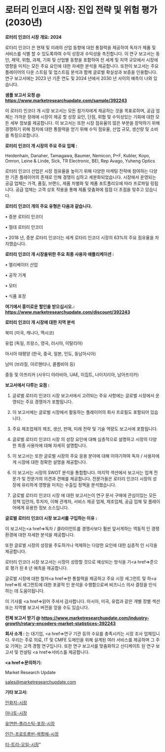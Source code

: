 # 로터리 인코더 시장: 진입 전략 및 위험 평가(2030년)

<strong>로터리 인코더 시장 개요: 2024</strong>

로터리 인코더 은 현재 및 미래의 산업 동향에 대한 통찰력을 제공하여 독자가 제품 및 서비스를 식별 할 수 있도록하여 수익 성장과 수익성을 촉진합니다. 이 연구 보고서는 동인, 제약, 위협, 과제, 기회 및 산업별 동향을 포함하여 전 세계 및 지역 규모에서 시장에 영향을 미치는 모든 주요 요인에 대한 자세한 분석을 제공합니다. 또한이 보고서는 주요 플레이어의 다운 스트림 및 업스트림 분석과 함께 글로벌 확실성과 보증을 인용합니다. 연구 보고서에는 2023 년 기준 연도 및 2024 년에서 2030 년 사이의 예측이 나와 있습니다.



<strong>샘플 보고서 요청 @ <a href=https://www.marketresearchupdate.com/sample/392243>https://www.marketresearchupdate.com/sample/392243</a></strong>

이 로터리 인코더 개 시장 보고서는 모든 참가자에게 제공하는 것을 목표로하며, 공급 업체는 가까운 장래에 시장이 제공 할 성장 요인, 단점, 위협 및 수익성있는 기회에 대한 모든 세부 정보를 제공합니다. 이 보고서는 또한 시장 점유율의 많은 부분을 장악하기 위해 경쟁하기 위해 정치에 대한 통찰력을 얻기 위해 수익 점유율, 산업 규모, 생산량 및 소비를 특징으로합니다.



<strong>로터리 인코더 개 시장의 주요 주요 업체 :</strong>

Heidenhain, Danaher, Tamagawa, Baumer, Nemicon, P+F, Kubler, Koyo, Omron, Leine & Linde, Sick, TR Electronic, BEI, Rep Avago, Yuheng Optics

로터리 인코더 산업은 시장 점유율을 높이기 위해 다양한 마케팅 전략에 참여하는 다양한 기존 플레이어의 존재로 인해 경쟁이 심하고 세분화되었습니다. 시장에서 운영되는 공급 업체는 가격, 품질, 브랜드, 제품 차별화 및 제품 포트폴리오에 따라 프로파일 링됩니다. 공급 업체는 고객 상호 작용을 통해 제품 맞춤화에 점점 더 초점을 맞추고 있습니다.



<strong>로터리 인코더 개의 주요 유형은 다음과 같습니다.</strong>

• 증분 로터리 인코더

• 절대 로터리 인코더

• 2018 년, 증분 로타리 인코더는 세계 로타리 인코더 시장의 63%의 주요 점유율을 차지했습니다.



<strong>로터리 인코더 개 시장을위한 주요 최종 사용자 애플리케이션 :</strong>

• 엘리베이터 산업

• 공작 기계

• 모터

• 식품 포장



<strong>여기에서 흥미로운 할인을 받으십시오.: <a href=https://www.marketresearchupdate.com/discount/392243>https://www.marketresearchupdate.com/discount/392243</a></strong>



<strong>로터리 인코더 개 시장에 대한 지역 분석</strong>

북미 (미국, 캐나다, 멕시코)

유럽 (독일, 프랑스, 영국, 러시아, 이탈리아)

아시아 태평양 (한국, 중국, 일본, 인도, 동남아시아)

남미 (브라질, 아르헨티나, 콜롬비아 등)

중동 및 아프리카 (사우디 아라비아, UAE, 이집트, 나이지리아, 남아프리카)



<strong>보고서에서 다루는 요점 :</strong>

1. 글로벌 로터리 인코더 시장 보고서에서 고려되는 주요 사항에는 글로벌 시장에서 운영되는 주요 경쟁자가 포함됩니다.

2. 이 보고서에는 글로벌 시장에서 활동하는 플레이어의 회사 프로필도 포함되어 있습니다.

3. 주요 제조업체의 제조, 생산, 판매, 미래 전략 및 기술 역량도 보고서에 포함됩니다.

4. 글로벌 로터리 인코더 시장 의 성장 요인에 대해 심층적으로 설명하고 시장의 다양한 최종 사용자에 대해 자세히 설명합니다.

5. 이 보고서는 또한 글로벌 시장의 주요 응용 분야에 대해 이야기하여 독자 / 사용자에게 시장에 대한 정확한 설명을 제공합니다.

6. 이 보고서는 시장의 SWOT 분석을 통합합니다. 마지막 섹션에서 보고서는 업계 전문가 및 전문가의 의견과 견해를 제공합니다. 전문가들은 로터리 인코더 시장의 성장에 유리하게 영향을 미치는 수출입 정책을 분석했습니다.

7. 글로벌 로터리 인코더 시장 에 대한 보고서는이 연구 문서 구매에 관심이있는 모든 정책 입안자, 투자자, 이해 관계자, 서비스 제공 업체, 제조업체, 공급 업체 및 플레이어에게 유용한 정보 소스입니다.



<strong>글로벌 로터리 인코더 시장 보고서를 구입하는 이유 :</strong>

이 보고서는<a href=>독자 / 클</a>라이언트를 경쟁사보다 훨씬 앞서게하는 역동적 인 경쟁 환경에 대한 자세한 분석을 제공합니다.

또한 글로벌 시장의 성장을 주도하거나 억제하는 다양한 요인에 대한 심층적 인 시각을 제공합니다.

로터리 인코더 시장 보고서는 시장이 성장할 것으로 예상되는 방식을 기<a href=>준으로</a> 평가 된 8 년 예측을 제공합니다.

글로벌 시장에 대한 철저<a href=>한 통찰력</a>을 제공하고 주요 시장 세그먼트 및 하<a href=>위 세그</a>먼트에 대한 포괄적 인 분석을 수행함으로써 비즈니스 의사 결정을 인식하는 데 도움이됩니다.

이 기사를 <a href=>읽어 주</a>셔서 감사합니다. 아시아, 미국, 유럽과 같은 개별 장별 섹션 또는 지역별 보고서 버전을 얻을 수도 있습니다.



<strong>전체 보고서 받기 @ <a href=https://www.marketresearchupdate.com/industry-growth/rotary-encoders-market-statistices-392243>https://www.marketresearchupdate.com/industry-growth/rotary-encoders-market-statistices-392243</a></strong>



<strong>회사 소개 :</strong>
는 대기업, <a href=>연구 기</a>관 등의 수요를 충족시키는 시장 조사 업체입니다. 우리는 주로 의료, IT 및 CMFE 도메인을 위해 설계된 여러 서비스를 제공하며 그 주요 기여는 고객 경험 연구입니다. 또한 연구 보고서를 맞춤화하고 신디케이트 된 연구 보고서 및 컨설팅 <a href=>서비</a>스를 제공합니다.



<strong><a href=>문의하기:</a></strong>

Market Research Update

sales@marketresearchupdate.com



<strong>기타 보고서:</strong>

<a href=https://www.linkedin.com/pulse/인화지-시장-세분화-연구-및-목표-고객2029년-survey-spotlight-pro-24-analysis/>인화지-시장</a>

<a href=https://www.linkedin.com/pulse/아나토-시장-규모-및-성장-2023-survey-savvy-insights-360-analysis-kj2of/>아나토-시장</a>

<a href=https://www.linkedin.com/pulse/유연한-플라스틱-포장-시장-진입-전략-및-위험-평가2029년-survey-spotlight-pro-24-analysis-8a13f/>유연한-플라스틱-포장-시장</a>

<a href=https://www.linkedin.com/pulse/인간-프로트롬빈-복합체-시장-현재-및-미래-성장-2030-isdailynews-egtnf/>인간-프로트롬빈-복합체-시장</a>

<a href=https://www.linkedin.com/pulse/티-트리-오일-시장-동향-및-성장-전망-analytics-avenue-adventures-24-ana-dghnf/>티-트리-오일-시장</a>"
